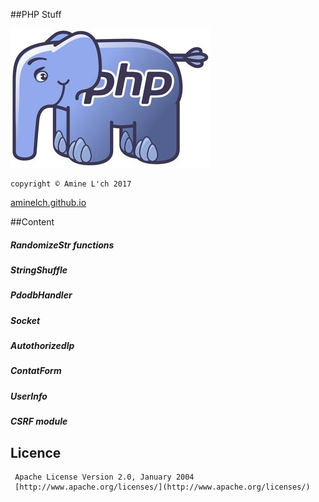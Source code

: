 ##PHP Stuff

![php logo](logo-php.jpg "php logo")

    copyright © Amine L'ch 2017
 
 
 [aminelch.github.io](aminelch.github.io) 

##Content

##### RandomizeStr functions
##### StringShuffle
##### PdodbHandler
##### Socket
##### AutothorizedIp
##### ContatForm
##### UserInfo
##### CSRF module
 
## Licence
 

     Apache License Version 2.0, January 2004 
     [http://www.apache.org/licenses/](http://www.apache.org/licenses/)
